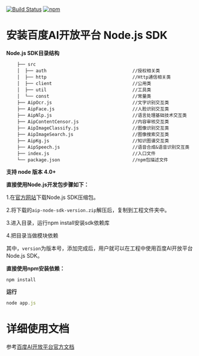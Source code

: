 [![Build Status](https://travis-ci.org/Baidu-AIP/nodejs-sdk.svg?branch=master)](https://travis-ci.org/Baidu-AIP/nodejs-sdk)
[![npm](https://img.shields.io/npm/v/baidu-aip-sdk.svg)](https://www.npmjs.com/package/baidu-aip-sdk)

# 安装百度AI开放平台 Node.js SDK

**Node.js SDK目录结构**

        ├── src
        │  ├── auth                                //授权相关类
        │  ├── http                                //Http通信相关类
        │  ├── client                              //公用类
        │  ├── util                                //工具类
        │  └── const                               //常量类
        ├── AipOcr.js                              //文字识别交互类
        ├── AipFace.js                             //人脸识别交互类
        ├── AipNlp.js                              //语言处理基础技术交互类
        ├── AipContentCensor.js                    //内容审核交互类
        ├── AipImageClassify.js                    //图像识别交互类
        ├── AipImageSearch.js                      //图像搜索交互类
        ├── AipKg.js                               //知识图谱交互类
        ├── AipSpeech.js                           //语音合成&语音识别交互类
        ├── index.js                               //入口文件
        └── package.json                           //npm包描述文件

**支持 node 版本 4.0+**

**直接使用Node.js开发包步骤如下：**

1.在[官方网站](http://ai.baidu.com/sdk)下载Node.js SDK压缩包。

2.将下载的`aip-node-sdk-version.zip`解压后，复制到工程文件夹中。

3.进入目录，运行npm install安装sdk依赖库

4.把目录当做模块依赖

其中，`version`为版本号，添加完成后，用户就可以在工程中使用百度AI开放平台 Node.js SDK。

**直接使用npm安装依赖：**

```
npm install 
```
**运行**
```javascript
node app.js

```
# 详细使用文档

参考[百度AI开放平台官方文档](http://ai.baidu.com/docs)

